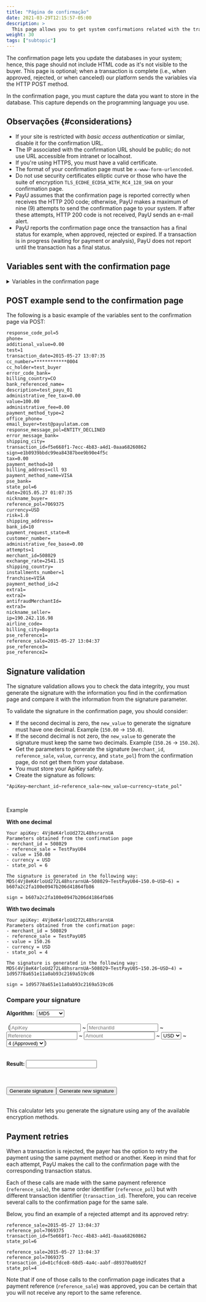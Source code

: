 ```yaml
---
title: "Página de confirmação"
date: 2021-03-29T12:15:57-05:00
description: >
  This page allows you to get system confirmations related with the transaction results. You can update your system's inventories, orders, or databases. This page is not visible to the customer and its goal is to enable communication between systems. The data is sent via the HTTP POST method. </br>If the payer generates payment retries during the payment process, a confirmation page is generated for each transaction. This page is invoked for approved and rejected states.
weight: 30
tags: ["subtopic"]
---
```

<script src="http://ajax.aspnetcdn.com/ajax/jquery.validate/1.13.0/jquery.validate.min.js"></script>
<script src="http://ajax.aspnetcdn.com/ajax/jquery.validate/1.13.0/additional-methods.min.js"></script>
<script src="/js/signature-generator/md5.js"></script>
<script src="/js/signature-generator/sha1.js"></script>
<script src="/js/signature-generator/sha256.js"></script>
<script src="/js/signature-generator/signature-generator.js"></script>

The confirmation page lets you update the databases in your system; hence, this page should not include HTML code as it's not visible to the buyer. This page is optional; when a transaction is complete (i.e., when approved, rejected, or when canceled) our platform sends the variables via the HTTP POST method.

In the confirmation page, you must capture the data you want to store in the database. This capture depends on the programming language you use.

## Observações {#considerations}
* If your site is restricted with _basic access authentication_ or similar, disable it for the confirmation URL.
* The IP associated with the confirmation URL should be public; do not use URL accessible from intranet or localhost.
* If you're using HTTPS, you must have a valid certificate.
* The format of your confirmation page must be `x-www-form-urlencoded`.
* Do not use security certificates elliptic curve or those who have the suite of encryption `TLS_ECDHE_ECDSA_WITH_RC4_128_SHA` on your confirmation page.
* PayU assumes that the confirmation page is reported correctly when receives the HTTP 200 code; otherwise, PayU makes a maximum of nine (9) attempts to send the confirmation page to your system. If after these attempts, HTTP 200 code is not received, PayU sends an e-mail alert.
* PayU reports the confirmation page once the transaction has a final status for example, when approved, rejected or expired. If a transaction is in progress (waiting for payment or analysis), PayU does not report until the transaction has a final status.
 
## Variables sent with the confirmation page

<details>
<summary>Variables in the confirmation page</summary>
<br>
<div class="variables"></div>

| Campo | Tipo | Size | Descrição |
|-|-|-|-|
| merchant_id | Numérico | 12 | Merchant’s ID number in PayU’s system, you find this number in the account creation mail. |
| state_pol | Alfanumérico | 32 | Indicates the status of the transaction in the system.<br>[See the transaction status in the given column]({{< ref "response-codes-and-variables.html#response-codes-sent-to-the-confirmation-page" >}}). |
| risk | Decimal (#.00) | — | Risk associated with the transaction. Values between 0 and 1.<br>The higher value, the greater the risk.<br>Formato `###.00`. |
| response_code_pol | Alfanumérico | 255 | PayU’s response code.<br>[See the response codes in the given column]({{< ref "response-codes-and-variables.html#response-codes-sent-to-the-confirmation-page" >}}). |
| reference_sale | Alfanumérico | 255 | Reference of the sale or order. It must be unique for each transaction that is sent to the system. |
| reference_pol | Alfanumérico | 255 | The reference or transaction number generated by PayU. |
| sign | Alfanumérico | 255 | Digital signature created for each of one the transactions. |
| extra1 | Alfanumérico | 255 | Additional field to send information about the purchase. |
| extra2 | Alfanumérico | 255 | Additional field to send information about the purchase. |
| payment_method | Numérico | — | The internal identifier of the payment method used.<br>[See the codes of the payment methods]({{< ref "response-codes-and-variables.html#codes-of-the-payment-methods" >}}). |
| payment_method_type | Numérico | — | The payment method type used for the payment. |
| installments_number | Numérico | — | Number of installments in which the credit card payment was deferred. |
| value | Numérico | 14,2 | Total amount of the transaction. It can contain two decimal digits. Por exemplo, 10000.00 or 10000 |
| tax | Numérico | 14,2 | VAT value of the transaction, if VAT zero is sent the system will automatically apply the 19%. It can contain two decimal digits. Por exemplo: 19000.00. In case you have no VAT you should fill out 0. |
| additional_value | Numérico | 14,2 | Non commissionaire Additional Value. |
| transaction_date | Date(YYYY-MM-DD HH:mm:ss) | — | The date the transaction was made. |
| currency | Alfanumérico | 3 | The currency in which the payment is made.<br>[See the accepted currencies]({{< ref "response-codes-and-variables.html#accepted-currencies" >}}). |
| email_buyer | Alfanumérico | 255 | Campo that contains the buyer’s e-mail address to notify the transaction’s result. It's recommended to validate it when the data is taken from a form. |
| cus | Alfanumérico | 64 | The cus (unique tracking code) is the payment’s reference within the Bank, it applies only to payments with PSE |
| pse_bank | Alfanumérico | 255 | The name of the bank, applies only to payments with PSE. |
| test | Boolean (true, false) | — | Variável to identify whether the operation was a test. |
| description | Alfanumérico | 255 | Descrição of the sale. |
| billing_address | Alfanumérico | 255 | The billing address |
| shipping_address | Alfanumérico | 50 | The delivery address for the merchandise. |
| phone | Alfanumérico | 20 | The buyer’s residence phone. |
| office_phone | Alfanumérico | 20 | The buyer’s daytime phone. |
| account_number_ach | Alfanumérico | 36 | The transaction’s identifier. |
| account_type_ach | Alfanumérico | 36 | The transaction’s identifier. |
| administrative_fee | Decimal (#.00) | — | Valor of the administrative fee |
| administrative_fee_base | Decimal (#.00) | — | Base value of the administrative fee |
| administrative_fee_tax | Decimal (#.00) | — | Tax value of the administrative fee |
| airline_code | Alfanumérico | 4 | Airline code |
| attempts | Numérico | — | Number of attempts of sending the confirmation. |
| authorization_code | Alfanumérico | 12 | Sale’s authorization code |
| bank_id | Alfanumérico | 255 | Bank identifier |
| billing_city | Alfanumérico | 255 | The billing city. |
| billing_country | Alfanumérico | 2 | The ISO code of the country associated with the billing address. |
| commision_pol | Decimal (#.00) | — | Valor of the commission. |
| commision_pol_currency | Alfanumérico | 3 | Currency of the commission |
| customer_number | Numérico | — | Customer number. |
| date | Date (YYYY-MM-DD HH:mm:ss) | — | Date of the operation. |
| error_code_bank | Alfanumérico | 255 | Error code of the bank. |
| error_message_bank | Alfanumérico | 255 | Error message of the bank |
| exchange_rate | Decimal (#.00) | — | Valor of the exchange rate. |
| ip | Alfanumérico | 39 | The IP address from which the transaction was made. |
| nickname_buyer | Alfanumérico | 150 | Short name of the buyer. |
| nickname_seller | Alfanumérico | 150 | Short name of the seller. |
| payment_method_id | Numérico | — | Identifier of payment methods.<br>[See the codes of the payment methods]({{< ref "response-codes-and-variables.html#codes-of-the-payment-methods" >}}). |
| payment_request_state | Alfanumérico | 32 | Status of the payment request. |
| pse_reference1 | Alfanumérico | 255 | Reference no. 1 for PSE payments. |
| pse_reference2 | Alfanumérico | 255 | Reference no. 2 for PSE payments. |
| pse_reference3 | Alfanumérico | 255 | Reference no. 3 for PSE payments. |
| response_message_pol | Alfanumérico | 255 | PayU’s response message.<br>[See the response messages in the given column]({{< ref "response-codes-and-variables.html#response-codes-sent-to-the-confirmation-page" >}}). |
| shipping_city | Alfanumérico | 50 | The city where the merchandise is delivered. |
| shipping_country | Alfanumérico | 2 | The ISO code associated with the country where the merchandise is delivered. |
| transaction_bank_id | Alfanumérico | 255 | ID of the transaction in the bank's system. |
| transaction_id | Alfanumérico | 36 | Transaction identifier. |
| payment_method_name | Alfa Numérico | 255 | Payment method used in the payment, for example VISA. |

</details>

## POST example send to the confirmation page
The following is a basic example of the variables sent to the confirmation page via POST:

```HTML
response_code_pol=5
phone=
additional_value=0.00
test=1
transaction_date=2015-05-27 13:07:35
cc_number=************0004
cc_holder=test_buyer
error_code_bank=
billing_country=CO
bank_referenced_name=
description=test_payu_01
administrative_fee_tax=0.00
value=100.00
administrative_fee=0.00
payment_method_type=2
office_phone=
email_buyer=test@payulatam.com
response_message_pol=ENTITY_DECLINED
error_message_bank=
shipping_city=
transaction_id=f5e668f1-7ecc-4b83-a4d1-0aaa68260862
sign=e1b0939bbdc99ea84387bee9b90e4f5c
tax=0.00
payment_method=10
billing_address=cll 93
payment_method_name=VISA
pse_bank=
state_pol=6
date=2015.05.27 01:07:35
nickname_buyer=
reference_pol=7069375
currency=USD
risk=1.0
shipping_address=
bank_id=10
payment_request_state=R
customer_number=
administrative_fee_base=0.00
attempts=1
merchant_id=508029
exchange_rate=2541.15
shipping_country=
installments_number=1
franchise=VISA
payment_method_id=2
extra1=
extra2=
antifraudMerchantId=
extra3=
nickname_seller=
ip=190.242.116.98
airline_code=
billing_city=Bogota
pse_reference1=
reference_sale=2015-05-27 13:04:37
pse_reference3=
pse_reference2=
```

## Signature validation
The signature validation allows you to check the data integrity, you must generate the signature with the information you find in the confirmation page and compare it with the information from the signature parameter.

To validate the signature in the confirmation page, you should consider:

* If the second decimal is zero, the `new_value` to generate the signature must have one decimal. Example (`150.00` -> `150.0`).
* If the second decimal is not zero, the `new_value` to generate the signature must keep the same two decimals. Example (`150.26` -> `150.26`).
* Get the parameters to generate the signature (`merchant_id`, `reference_sale`, `value`, `currency`, and `state_pol`) from the confirmation page, do not get them from your database. 
* You must store your ApiKey safely.
* Create the signature as follows:

```HTML
"ApiKey~merchant_id~reference_sale~new_value~currency~state_pol"
```
<br>

Example

**With one decimal**

```
Your apiKey: 4Vj8eK4rloUd272L48hsrarnUA 
Parameters obtained from the confirmation page
- merchant_id = 508029
- reference_sale = TestPayU04
- value = 150.00
- currency = USD
- state_pol = 6

The signature is generated in the following way: 
MD5(4Vj8eK4rloUd272L48hsrarnUA~508029~TestPayU04~150.0~USD~6) = b607a2c2fa100e0947b206d41864fb86

sign = b607a2c2fa100e0947b206d41864fb86
```

**With two decimals**

```
Your apiKey: 4Vj8eK4rloUd272L48hsrarnUA 
Parameters obtained from the confirmation page:
- merchant_id = 508029
- reference_sale = TestPayU05
- value = 150.26
- currency = USD
- state_pol = 4

The signature is generated in the following way: 
MD5(4Vj8eK4rloUd272L48hsrarnUA~508029~TestPayU05~150.26~USD~4) = 1d95778a651e11a0ab93c2169a519cd6

sign = 1d95778a651e11a0ab93c2169a519cd6 
```

### Compare your signature

<!-- Signature generator - confirmation page -->
<div id="blue-box">
<span class="grey-text-13">
<div>
<form method="POST" id="signature_form_confirmation_page" >
    <table>
        <span class="blue-text-13"><b>Algorithm: &nbsp;</b></span>
        <select id = "signature_algorithm_confirmation_page" class="calc_selector form_control">
            <option  value="md5">MD5</option>
            <option  value="sha1">SHA1</option>
            <option  value="sha256">SHA256</option>
        </select>
        <br>
        <br>
        <span class="calc_text">&nbsp;(</span>
        <input class="form_control" type="text"  id ="signature_apikey_confirmation_page" name = "signature_apikey_confirmation_page" placeholder="ApiKey" maxlength="26"> ~
        <input class="form_control number" type="text"  id ="signature_merchanId_confirmation_page" name = "signature_merchanId_confirmation_page" placeholder="MerchantId" maxlength="7"> ~
        <input class="form_control" type="text"  id ="signature_referenceCode_confirmation_page" name = "signature_referenceCode_confirmation_page" placeholder="Reference" maxlength="255"> ~
        <input class="form_control  number" type="text" id ="signature_amount_confirmation_page" name = "signature_amount_confirmation_page" placeholder="Amount" maxlength="14"> ~
        <select id = "signature_currency_confirmation_page" class="calc_selector form_control" >
            <option  value="USD">USD</option>
            <option  value="COP">COP</option>
            <option  value="MXN">MXN</option>
            <option  value="ARS">ARS</option>
            <option  value="PEN">PEN</option>
            <option  value="BRL">BRL</option>
            <option  value="CLP">CLP</option>
        </select> ~
        <select id = "signature_state_pol_confirmation_page" class="calc_selector form_control" >
            <option  value="4">4 (Approved)</option>
            <option  value="6">6 (Rejeitada)</option>
            <option  value="5">5 (Expirada)</option>
        </select>
        <span class="calc_text">)</span>
        <br>
        <br>
        <br>
        <span class="blue-text-13"><b>Result:&nbsp;</b></span><input class="form_control" id ="signature_generated_confirmation_page" name = "signature_generated_confirmation_page" value = ""  readonly />
    </table>
    <br>
    <table width="50%"  border="0" cellspacing="2" cellpadding="2">
        <input type="button" name="signature_generate_confirmation_page" id="signature_generate_confirmation_page" value="Generate signature" >
        <input type="button" name="signature_generate_again_confirmation_page" id="signature_generate_again_confirmation_page" value="Generate new signature" >
    </table>
</form>
</div>
</span>
</div>
<!-- End of signature generator - confirmation page -->

This calculator lets you generate the signature using any of the available encryption methods.

## Payment retries
When a transaction is rejected, the payer has the option to retry the payment using the same payment method or another. Keep in mind that for each attempt, PayU makes the call to the confirmation page with the corresponding transaction status.

Each of these calls are made with the same payment reference (`reference_sale`), the same order identifier (`reference_pol`) but with different transaction identifier (`transaction_id`). Therefore, you can receive several calls to the confirmation page for the same sale.

Below, you find an example of a rejected attempt and its approved retry:

````
reference_sale=2015-05-27 13:04:37
reference_pol=7069375
transaction_id=f5e668f1-7ecc-4b83-a4d1-0aaa68260862
state_pol=6

reference_sale=2015-05-27 13:04:37
reference_pol=7069375
transaction_id=01cfdce8-68d5-4a4c-aabf-d89370a0b92f
state_pol=4
````

Note that if one of those calls to the confirmation page indicates that a payment reference (`reference_sale`) was approved, you can be certain that you will not receive any report to the same reference.